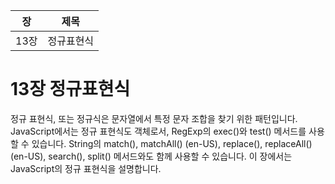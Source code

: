 |장|제목|
|------|---|
|13장|정규표현식|


# 13장 정규표현식
정규 표현식, 또는 정규식은 문자열에서 특정 문자 조합을 찾기 위한 패턴입니다. JavaScript에서는 정규 표현식도 객체로서, RegExp의 exec()와 test() 메서드를 사용할 수 있습니다. String의 match(), matchAll() (en-US), replace(), replaceAll() (en-US), search(), split() 메서드와도 함께 사용할 수 있습니다. 이 장에서는 JavaScript의 정규 표현식을 설명합니다.


